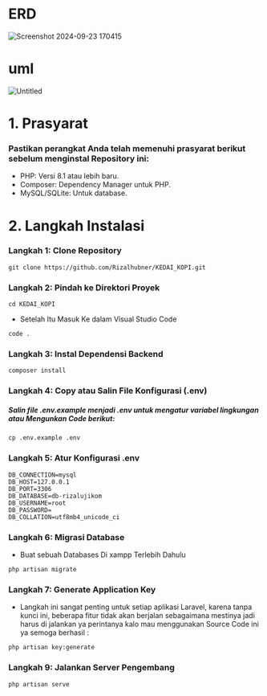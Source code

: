 # ERD
![Screenshot 2024-09-23 170415](https://github.com/user-attachments/assets/c302b95d-9bed-4b0a-a36e-f266d622c712)

# uml
![Untitled ](https://github.com/user-attachments/assets/d366a18a-bc2c-4b15-8d5d-7b4b25e1af36)
# 1. Prasyarat 
### Pastikan perangkat Anda telah memenuhi prasyarat berikut sebelum menginstal Repository ini:

- PHP: Versi 8.1 atau lebih baru.
- Composer: Dependency Manager untuk PHP.
- MySQL/SQLite: Untuk database.

# 2. Langkah Instalasi  

### Langkah 1: Clone Repository 
```
git clone https://github.com/Rizalhubner/KEDAI_KOPI.git
``` 

### Langkah 2: Pindah ke Direktori Proyek 


```cd KEDAI_KOPI```

- Setelah Itu Masuk Ke dalam Visual Studio Code


```code .```

### Langkah 3: Instal Dependensi Backend
```
composer install
```
### Langkah 4: Copy atau Salin File Konfigurasi (.env)

##### Salin file .env.example menjadi .env untuk mengatur variabel lingkungan atau Mengunkan Code berikut:

```
cp .env.example .env

```
### Langkah 5: Atur Konfigurasi .env

```
DB_CONNECTION=mysql
DB_HOST=127.0.0.1
DB_PORT=3306
DB_DATABASE=db-rizalujikom
DB_USERNAME=root
DB_PASSWORD=
DB_COLLATION=utf8mb4_unicode_ci
```

### Langkah 6: Migrasi Database

- Buat sebuah Databases Di xampp Terlebih Dahulu

```
php artisan migrate
```

### Langkah 7: Generate Application Key

- Langkah ini sangat penting untuk setiap aplikasi Laravel, karena tanpa kunci ini, beberapa fitur tidak akan berjalan sebagaimana mestinya jadi harus di jalankan ya perintanya kalo mau menggunakan Source Code ini ya semoga berhasil  :

```
php artisan key:generate
```

### Langkah 9: Jalankan Server Pengembang

```
php artisan serve
```
